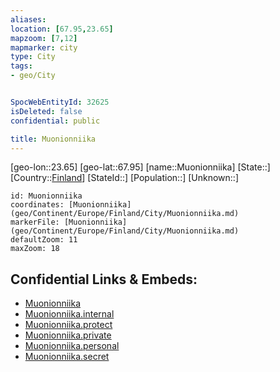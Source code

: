 ```yaml
---
aliases: 
location: [67.95,23.65]
mapzoom: [7,12] 
mapmarker: city 
type: City
tags:
- geo/City


SpocWebEntityId: 32625
isDeleted: false
confidential: public

title: Muonionniika
---
```

[geo-lon::23.65]
[geo-lat::67.95]
[name::Muonionniika]
[State::]
[Country::[Finland](geo/Continent/Europe/Finland.md)]
[StateId::]
[Population::]
[Unknown::]


```leaflet
id: Muonionniika
coordinates: [Muonionniika](geo/Continent/Europe/Finland/City/Muonionniika.md)
markerFile: [Muonionniika](geo/Continent/Europe/Finland/City/Muonionniika.md)
defaultZoom: 11 
maxZoom: 18
```


## Confidential Links & Embeds: 
- [Muonionniika](../../../../../../_public/geo/Continent/Europe/Finland/City/Muonionniika.md) 
- [Muonionniika.internal](../../../../../../_internal/geo/Continent/Europe/Finland/City/Muonionniika.internal.md) 
- [Muonionniika.protect](../../../../../../_protect/geo/Continent/Europe/Finland/City/Muonionniika.protect.md) 
- [Muonionniika.private](../../../../../../_private/geo/Continent/Europe/Finland/City/Muonionniika.private.md) 
- [Muonionniika.personal](../../../../../../_personal/geo/Continent/Europe/Finland/City/Muonionniika.personal.md) 
- [Muonionniika.secret](../../../../../../_secret/geo/Continent/Europe/Finland/City/Muonionniika.secret.md) 
